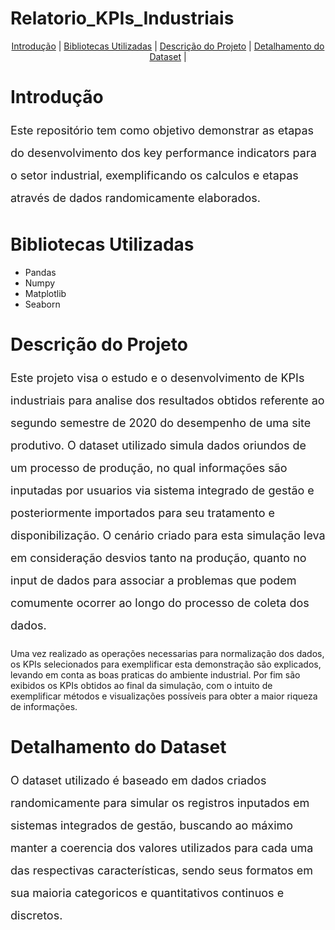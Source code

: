 # Relatorio_KPIs_Industriais

<p align="center">
  <a href="#Introdução">Introdução</a> |
  <a href="#Bibliotecas Utilizadas">Bibliotecas Utilizadas</a> |
  <a href="#Descrição do Projeto">Descrição do Projeto</a> |
  <a href="#Detalhamento do Dataset">Detalhamento do Dataset</a> |
  
# Introdução
<font color ='gray' style = 'font-size: 18px;'></font>
<p style='font-size: 18px; line-height: 2;'>Este repositório tem como objetivo demonstrar as etapas do desenvolvimento dos key performance indicators para o setor industrial, exemplificando os calculos e etapas através de dados randomicamente elaborados.</p>

# Bibliotecas Utilizadas
<font color ='gray' style ='font-size: 18px;'></font>
<ul>
<li>Pandas</li>
<li>Numpy</li>
<li>Matplotlib</li>
<li>Seaborn</li>
</ul>

# Descrição do Projeto
<font color ='gray' style = 'font-size: 18px;'></font>
<p style='font-size: 18px; line-height: 2;'>Este projeto visa o estudo e o desenvolvimento de KPIs industriais para analise dos resultados obtidos referente ao segundo semestre de 2020 do desempenho de uma site produtivo. O dataset utilizado simula dados oriundos de um processo de produção, no qual informações são inputadas por usuarios via sistema integrado de gestão e posteriormente importados para seu tratamento e disponibilização. O cenário criado para esta simulação leva em consideração desvios tanto na produção, quanto no input de dados para associar a problemas que podem comumente ocorrer ao longo do processo de coleta dos dados.

Uma vez realizado as operações necessarias para normalização dos dados, os KPIs selecionados para exemplificar esta demonstração são explicados, levando em conta as boas praticas do ambiente industrial. Por fim são exibidos os KPIs obtidos ao final da simulação, com o intuito de exemplificar métodos e visualizações possíveis para obter a maior riqueza de informações.</p>

# Detalhamento do Dataset
<p style='font-size: 18px; line-height: 2;'>O dataset utilizado é baseado em dados criados randomicamente para simular os registros inputados em sistemas integrados de gestão, buscando ao máximo manter a coerencia dos valores utilizados para cada uma das respectivas características, sendo seus formatos em sua maioria categoricos e quantitativos continuos e discretos.</p>  

